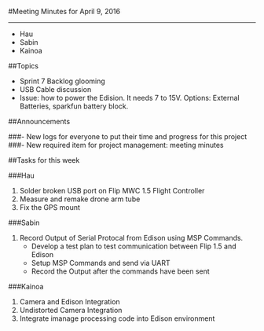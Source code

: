 ﻿#Meeting Minutes for April 9, 2016
***
- Hau
- Sabin
- Kainoa

##Topics

- Sprint 7 Backlog glooming
- USB Cable discussion
- Issue: how to power the Edision. It needs 7 to 15V. Options: External Batteries, sparkfun battery block. 

##Announcements

###- New logs for everyone to put their time and progress for this project
###- New required item for project management: meeting minutes


##Tasks for this week

###Hau
1. Solder broken USB port on Flip MWC 1.5 Flight Controller
2. Measure and remake drone arm tube 
3. Fix the GPS mount
  

###Sabin
1. Record Output of Serial Protocal from Edison using MSP Commands.
	- Develop a test plan to test communication between Flip 1.5 and Edison
	- Setup MSP Commands and send via UART
	- Record the Output after the commands have been sent

###Kainoa
1. Camera and Edison Integration
2. Undistorted Camera Integration
3. Integrate imanage processing code into Edison environment 
